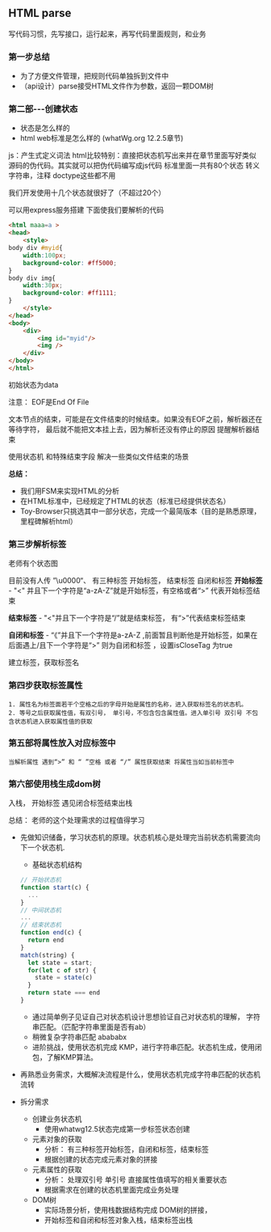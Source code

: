 ## HTML parse

写代码习惯，先写接口，运行起来，再写代码里面规则，和业务

### 第一步总结
- 为了方便文件管理，把规则代码单独拆到文件中
- （api设计）parse接受HTML文件作为参数，返回一颗DOM树

### 第二部---创建状态
- 状态是怎么样的
- html web标准是怎么样的 (whatWg.org 12.2.5章节)

js：产生式定义词法
html比较特别：直接把状态机写出来并在章节里面写好类似源码的伪代码。其实就可以把伪代码编写成js代码
标准里面一共有80个状态 转义字符串，注释 doctype这些都不用

我们开发使用十几个状态就很好了（不超过20个）

可以用express服务搭建
下面使我们要解析的代码
```html
<html maaa=a >
<head>
    <style>
body div #myid{
    width:100px;
    background-color: #ff5000;
}
body div img{
    width:30px;
    background-color: #ff1111;
}
    </style>
</head>
<body>
    <div>
        <img id="myid"/>
        <img />
    </div>
</body>
</html>
```
初始状态为data

注意： EOF是End Of File

文本节点的结束，可能是在文件结束的时候结束。如果没有EOF之前，解析器还在等待字符，
最后就不能把文本挂上去，因为解析还没有停止的原因
提醒解析器结束

使用状态机 和特殊结束字段 解决一些类似文件结束的场景

**总结：** 
  - 我们用FSM来实现HTML的分析
  - 在HTML标准中，已经规定了HTML的状态（标准已经提供状态名）
  - Toy-Browser只挑选其中一部分状态，完成一个最简版本（目的是熟悉原理，里程碑解析html）

### 第三步解析标签
  老师有个状态图

  目前没有人传 ”\u0000“、
  有三种标签 开始标签， 结束标签 自闭和标签
  **开始标签**
    - "<" 并且下一个字符是“a-zA-Z”就是开始标签，有空格或者“>” 代表开始标签结束

   **结束标签**
    - "<"并且下一个字符是“/”就是结束标签， 有“>”代表结束标签结束
   
   **自闭和标签**
    - “《”并且下一个字符是a-zA-Z ,前面暂且判断他是开始标签，如果在后面遇上/且下一个字符是“>” 则为自闭和标签 ，设置isCloseTag 为true


  建立标签，获取标签名

### 第四步获取标签属性
    1. 属性名为标签面若干个空格之后的字母开始是属性的名称，进入获取标签名的状态机。
    2. 等号之后获取属性值，有双引号， 单引号，不包含包含属性值。进入单引号 双引号 不包含状态机进入获取属性值的获取

### 第五部将属性放入对应标签中
    当解析属性 遇到“>” 和 “ ”空格 或者 “/” 属性获取结束 将属性当如当前标签中
### 第六部使用栈生成dom树
入栈， 开始标签
遇见闭合标签结束出栈

总结： 老师的这个处理需求的过程值得学习
  - 先做知识储备，学习状态机的原理。状态机核心是处理完当前状态机需要流向下一个状态机.
    - 基础状态机结构

    ```js
    // 开始状态机
    function start(c) {
      ...
    }
    // 中间状态机
    ...
    // 结束状态机
    function end(c) {
      return end
    }
    match(string) {
      let state = start;
      for(let c of str) {
        state = state(c)
      }
      return state === end
    }
    
    ```
    - 通过简单例子见证自己对状态机设计思想验证自己对状态机的理解， 字符串匹配。（匹配字符串里面是否有ab）
    - 稍微复杂字符串匹配 abababx
    - 进阶挑战，使用状态机完成 KMP，进行字符串匹配。状态机生成，使用闭包，了解KMP算法。
  - 再熟悉业务需求，大概解决流程是什么，使用状态机完成字符串匹配的状态机流转
  - 拆分需求
    - 创建业务状态机
      - 使用whatwg12.5状态完成第一步标签状态创建
    - 元素对象的获取
      - 分析： 有三种标签开始标签，自闭和标签，结束标签
      - 根据创建的状态完成元素对象的拼接
    - 元素属性的获取
      - 分析： 处理双引号 单引号 直接属性值填写的相关重要状态
      - 根据需求在创建的状态机里面完成业务处理
    - DOM树
      - 实际场景分析，使用栈数据结构完成 DOM树的拼接，
      - 开始标签和自闭和标签对象入栈，结束标签出栈
  
